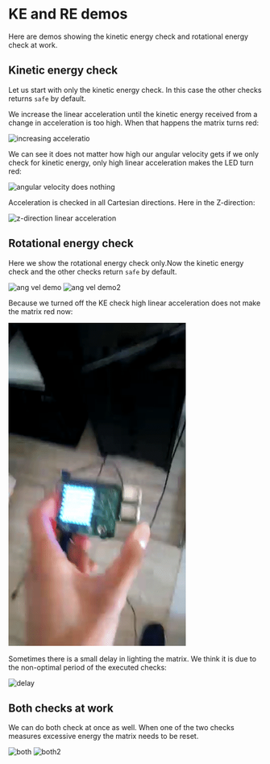 # KE and RE demos

Here are demos showing the kinetic energy check and rotational energy check at work.

## Kinetic energy check

Let us start with only the kinetic energy check. In this case the other checks returns `safe` by default.

We increase the linear acceleration until the kinetic energy received from a change in acceleration is too high. When that happens the matrix turns red:

![increasing acceleratio](https://github.com/Yousousen/safety-module-for-care-robot-rose/blob/master/demos/acc_only/increasing_acceleration.gif)

We can see it does not matter how high our angular velocity gets if we only check for kinetic energy, only high linear acceleration makes the LED turn red:

![angular velocity does nothing](https://github.com/Yousousen/safety-module-for-care-robot-rose/blob/master/demos/acc_only/demo_showing_linear_velocity_only_angular_velocity_does_nothing.gif)

Acceleration is checked in all Cartesian directions. Here in the Z-direction:

![z-direction linear acceleration](https://github.com/Yousousen/safety-module-for-care-robot-rose/blob/master/demos/acc_only/z_direction_acc.gif)

## Rotational energy check

Here we show the rotational energy check only.Now the kinetic energy check and the other checks return `safe` by default.

![ang vel demo](https://github.com/Yousousen/safety-module-for-care-robot-rose/blob/master/demos/ang_vel_only/ang_vel_good_demo.gif)
![ang vel demo2](https://github.com/Yousousen/safety-module-for-care-robot-rose/blob/master/demos/ang_vel_only/ang_vel_good_demo2.gif)

Because we turned off the KE check high linear acceleration does not make the matrix red now:

![linear acceleration does nothing](https://github.com/Yousousen/safety-module-for-care-robot-rose/blob/master/demos/ang_vel_only/linear_velocity_does_nothing.gif)

Sometimes there is a small delay in lighting the matrix. We think it is due to the non-optimal period of the executed checks:

![delay](https://github.com/Yousousen/safety-module-for-care-robot-rose/blob/master/demos/ang_vel_only/ang_vel_there_is_still_some_delay.gif)

## Both checks at work

We can do both check at once as well. When one of the two checks measures excessive energy the matrix needs to be reset.

![both](https://github.com/Yousousen/safety-module-for-care-robot-rose/blob/master/demos/both/both.gif)
![both2](https://github.com/Yousousen/safety-module-for-care-robot-rose/blob/master/demos/both/both2.gif)
